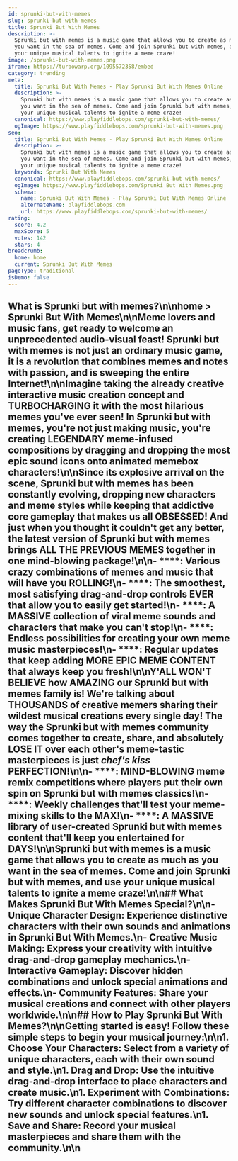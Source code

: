 ```yaml
---
id: sprunki-but-with-memes
slug: sprunki-but-with-memes
title: Sprunki But With Memes
description: >-
  Sprunki but with memes is a music game that allows you to create as much as
  you want in the sea of memes. Come and join Sprunki but with memes, and use
  your unique musical talents to ignite a meme craze!
image: /sprunki-but-with-memes.png
iframe: https://turbowarp.org/1095572358/embed
category: trending
meta:
  title: Sprunki But With Memes - Play Sprunki But With Memes Online
  description: >-
    Sprunki but with memes is a music game that allows you to create as much as
    you want in the sea of memes. Come and join Sprunki but with memes, and use
    your unique musical talents to ignite a meme craze!
  canonical: https://www.playfiddlebops.com/sprunki-but-with-memes/
  ogImage: https://www.playfiddlebops.com/sprunki-but-with-memes.png
seo:
  title: Sprunki But With Memes - Play Sprunki But With Memes Online
  description: >-
    Sprunki but with memes is a music game that allows you to create as much as
    you want in the sea of memes. Come and join Sprunki but with memes, and use
    your unique musical talents to ignite a meme craze!
  keywords: Sprunki But With Memes
  canonical: https://www.playfiddlebops.com/sprunki-but-with-memes/
  ogImage: https://www.playfiddlebops.com/Sprunki But With Memes.png
  schema:
    name: Sprunki But With Memes - Play Sprunki But With Memes Online
    alternateName: playfiddlebops.com
    url: https://www.playfiddlebops.com/sprunki-but-with-memes/
rating:
  score: 4.2
  maxScore: 5
  votes: 142
  stars: 4
breadcrumb:
  home: home
  current: Sprunki But With Memes
pageType: traditional
isDemo: false
---
```


## What is Sprunki but with memes?\n\nhome > Sprunki But With Memes\n\nMeme lovers and music fans, get ready to welcome an unprecedented audio-visual feast! Sprunki but with memes is not just an ordinary music game, it is a revolution that combines memes and notes with passion, and is sweeping the entire Internet!\n\nImagine taking the already creative interactive music creation concept and TURBOCHARGING it with the most hilarious memes you've ever seen! In Sprunki but with memes, you're not just making music, you're creating LEGENDARY meme-infused compositions by dragging and dropping the most epic sound icons onto animated memebox characters!\n\nSince its explosive arrival on the scene, Sprunki but with memes has been constantly evolving, dropping new characters and meme styles while keeping that addictive core gameplay that makes us all OBSESSED! And just when you thought it couldn't get any better, the latest version of Sprunki but with memes brings ALL THE PREVIOUS MEMES together in one mind-blowing package!\n\n- ****: Various crazy combinations of memes and music that will have you ROLLING!\n- ****: The smoothest, most satisfying drag-and-drop controls EVER that allow you to easily get started!\n- ****: A MASSIVE collection of viral meme sounds and characters that make you can't stop!\n- ****: Endless possibilities for creating your own meme music masterpieces!\n- ****: Regular updates that keep adding MORE EPIC MEME CONTENT that always keep you fresh!\n\nY'ALL WON'T BELIEVE how AMAZING our Sprunki but with memes family is! We're talking about THOUSANDS of creative memers sharing their wildest musical creations every single day! The way the Sprunki but with memes community comes together to create, share, and absolutely LOSE IT over each other's meme-tastic masterpieces is just *chef's kiss* PERFECTION!\n\n- ****: MIND-BLOWING meme remix competitions where players put their own spin on Sprunki but with memes classics!\n- ****: Weekly challenges that'll test your meme-mixing skills to the MAX!\n- ****: A MASSIVE library of user-created Sprunki but with memes content that'll keep you entertained for DAYS!\n\nSprunki but with memes is a music game that allows you to create as much as you want in the sea of memes. Come and join Sprunki but with memes, and use your unique musical talents to ignite a meme craze!\n\n## What Makes Sprunki But With Memes Special?\n\n- **Unique Character Design**: Experience distinctive characters with their own sounds and animations in Sprunki But With Memes.\n- **Creative Music Making**: Express your creativity with intuitive drag-and-drop gameplay mechanics.\n- **Interactive Gameplay**: Discover hidden combinations and unlock special animations and effects.\n- **Community Features**: Share your musical creations and connect with other players worldwide.\n\n## How to Play Sprunki But With Memes?\n\nGetting started is easy! Follow these simple steps to begin your musical journey:\n\n1. **Choose Your Characters**: Select from a variety of unique characters, each with their own sound and style.\n1. **Drag and Drop**: Use the intuitive drag-and-drop interface to place characters and create music.\n1. **Experiment with Combinations**: Try different character combinations to discover new sounds and unlock special features.\n1. **Save and Share**: Record your musical masterpieces and share them with the community.\n\n